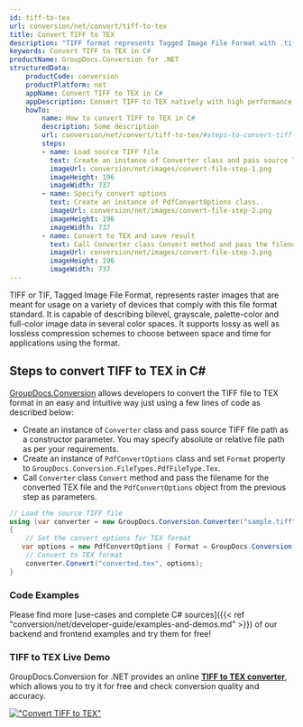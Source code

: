 ```yaml
---
id: tiff-to-tex
url: conversion/net/convert/tiff-to-tex
title: Convert TIFF to TEX
description: "TIFF format represents Tagged Image File Format with .tiff extension. Learn how to convert TIFF to TEX file programmatically in C# language using GroupDocs.Conversion for .NET library."
keywords: Convert TIFF to TEX in C#
productName: GroupDocs.Conversion for .NET
structuredData:
    productCode: conversion
    productPlatform: net
    appName: Convert TIFF to TEX in C#
    appDescription: Convert TIFF to TEX natively with high performance using C# language and server side GroupDocs.Conversion for .NET APIs, without the use of any software like Microsoft or Open Office.
    howTo:
        name: How to convert TIFF to TEX in C# 
        description: Some description
        url: conversion/net/convert/tiff-to-tex/#steps-to-convert-tiff-to-tex-in-c
        steps:
        - name: Load source TIFF file 
          text: Create an instance of Converter class and pass source TIFF file path as a constructor parameter. You may specify absolute or relative file path as per your requirements. 
          imageUrl: conversion/net/images/convert-file-step-1.png
          imageHeight: 196
          imageWidth: 737
        - name: Specify convert options 
          text: Create an instance of PdfConvertOptions class.
          imageUrl: conversion/net/images/convert-file-step-2.png
          imageHeight: 196
          imageWidth: 737
        - name: Convert to TEX and save result 
          text: Call Converter class Convert method and pass the filename for the converted HTML file and the PdfConvertOptions object from the previous step as parameters.
          imageUrl: conversion/net/images/convert-file-step-3.png
          imageHeight: 196
          imageWidth: 737
---
```


TIFF or TIF, Tagged Image File Format, represents raster images that are meant for usage on a variety of devices that comply with this file format standard. It is capable of describing bilevel, grayscale, palette-color and full-color image data in several color spaces. It supports lossy as well as lossless compression schemes to choose between space and time for applications using the format.

## Steps to convert TIFF to TEX in C#

[GroupDocs.Conversion](https://products.groupdocs.com/conversion/net) allows developers to convert the TIFF file to TEX format in an easy and intuitive way just using a few lines of code as described below:

* Create an instance of `Converter` class and pass source TIFF file path as a constructor parameter. You may specify absolute or relative file path as per your requirements. 
* Create an instance of `PdfConvertOptions` class and set `Format` property to `GroupDocs.Conversion.FileTypes.PdfFileType.Tex`.
* Call `Converter` class `Convert` method and pass the filename for the converted TEX file and the `PdfConvertOptions` object from the previous step as parameters.

```csharp
// Load the source TIFF file
using (var converter = new GroupDocs.Conversion.Converter("sample.tiff"))
{
    // Set the convert options for TEX format
   var options = new PdfConvertOptions { Format = GroupDocs.Conversion.FileTypes.PdfFileType.Tex };
    // Convert to TEX format
    converter.Convert("converted.tex", options);
}
```

### Code Examples

Please find more [use-cases and complete C# sources]({{< ref "conversion/net/developer-guide/examples-and-demos.md" >}}) of our backend and frontend examples and try them for free!

### TIFF to TEX Live Demo

GroupDocs.Conversion for .NET provides an online [**TIFF to TEX converter**](https://products.groupdocs.app/conversion/tiff-to-tex), which allows you to try it for free and check conversion quality and accuracy.

[!["Convert TIFF to TEX"](conversion/net/images/convert-to-tex/convert-tiff-to-tex.png)](https://products.groupdocs.app/conversion/tiff-to-tex)